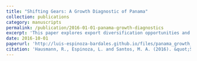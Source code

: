 ```yaml
---
title: "Shifting Gears: A Growth Diagnostic of Panama"
collection: publications
category: manuscripts
permalink: /publication/2016-01-01-panama-growth-diagnostics
excerpt: 'This paper explores export diversification opportunities and studies the potential binding constraints that Panama can run into in the process of shifting gears towards a sustainable economic growth. We recommend that Panama must increase its stock of human capital by improving the quality of education and removing restrictions to high-skilled immigraton. In addition, Panama must strengthen its institutions and reduce red tape and corruption, which most firms considered the most binding constraint to growth.'
date: 2016-10-01
paperurl: 'http://luis-espinoza-bardales.github.io/files/panama_growth_diagnostics_wp_325.pdf'
citation: 'Hausmann, R., Espinoza, L. and Santos, M. A. (2016). &quot;Shifting Gears: A Growth Diagnostic of Panama.&quot; <i>CID Working Paper</i>. No. 325.'
---
```

